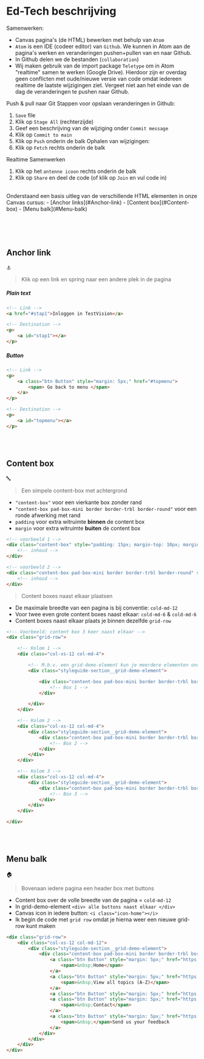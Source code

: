 # Ed-Tech beschrijving
Samenwerken:
- Canvas pagina's (de HTML) bewerken met behulp van ```Atom```
- ```Atom``` is een IDE (codeer editor) van ```Github```.  We kunnen in Atom aan de pagina's werken en veranderingen pushen+pullen van en naar Github.
- In Github delen we de bestanden (```collaboration```)
- Wij maken gebruik van de import package ```Teletype``` om in Atom "realtime" samen te werken (Google Drive). Hierdoor zijn er overdag geen conflicten met oude/nieuwe versie van code omdat iedereen realtime de laatste wijzigingen ziet. Vergeet niet aan het einde van de dag de veranderingen te pushen naar Github.

Push & pull naar Git
Stappen voor opslaan veranderingen in Github:
1. ```Save``` file
2. Klik op ```Stage All``` (rechterzijde)
3. Geef een beschrijving van de wijziging onder ```Commit message```
4. Klik op ```Commit to main```
5. Klik op ```Push``` onderin de balk
Ophalen van wijzigingen:
1. Klik op ```Fetch``` rechts onderin de balk

Realtime Samenwerken
1. Klik op het ```antenne icoon``` rechts onderin de balk
2. Klik op ```Share``` en deel de code (of klik op ```Join``` en vul code in)

<br />
Onderstaand een basis uitleg van de verschillende HTML elementen in onze Canvas cursus:
- [Anchor links](#Anchor-link)
- [Content box](#Content-box)
- [Menu balk](#Menu-balk)



<br /><br /><br />

## Anchor link
:anchor:
> Klik op een link en spring naar een andere plek in de pagina

##### Plain text
```html
<!-- Link -->
<a href="#stap1">Inloggen in TestVision</a>

<!-- Destination -->
<p>
    <a id="stap1"></a>
</p>
```

##### Button
```html
<!-- Link -->
<p>
    <a class="btn Button" style="margin: 5px;" href="#topmenu">
        <span> Go back to menu </span>
    </a>
</p>

<!-- Destination -->
<p>
    <a id="topmenu"></a>
</p>
```

<br /><br />
## Content box
:abc:
> Een simpele content-box met achtergrond
- ```"content-box"``` voor een vierkante box zonder rand
- ```"content-box pad-box-mini border border-trbl border-round"``` voor een ronde afwerking met rand
- ```padding``` voor extra witruimte __binnen__ de content box
- ```margin``` voor extra witruimte __buiten__ de content box

```html
<!-- voorbeeld 1 -->
<div class="content-box" style="padding: 15px; margin-top: 10px; margin-bottom: 20px;">
    <!-- inhoud -->
</div>

<!-- voorbeeld 2 -->
<div class="content-box pad-box-mini border border-trbl border-round" style="background-color: #fafafa;">
    <!-- inhoud -->
</div>
```

> Content boxes naast elkaar plaatsen
- De maximale breedte van een pagina is bij conventie: ```cold-md-12```
- Voor twee even grote content boxes naast elkaar: ```cold-md-6``` & ```cold-md-6```
- Content boxes naast elkaar plaats je binnen dezelfde ```grid-row```
```html
<!-- Voorbeeld: content box 3 keer naast elkaar -->
<div class="grid-row">

    <!-- Kolom 1 -->
    <div class="col-xs-12 col-md-4">

        <!-- M.b.v. een grid-demo-element kun je meerdere elementen onder elkaar plaatsen in de kolom -->
        <div class="styleguide-section__grid-demo-element">

            <div class="content-box pad-box-mini border border-trbl border-round" style="padding: 15px; height: 410px; background-color: #f6f7f8;">
                <!-- Box 1 -->
            </div>

        </div>
    </div>

    <!-- Kolom 2 -->
    <div class="col-xs-12 col-md-4">
        <div class="styleguide-section__grid-demo-element">
            <div class="content-box pad-box-mini border border-trbl border-round" style="padding: 15px; height: 410px; background-color: #f6f7f8;">
                <!-- Box 2 -->
            </div>
        </div>
    </div>

    <!-- Kolom 3 -->
    <div class="col-xs-12 col-md-4">
        <div class="styleguide-section__grid-demo-element">
            <div class="content-box pad-box-mini border border-trbl border-round" style="padding: 15px; height: 410px; background-color: #f6f7f8;">
                <!-- Box 3 -->
            </div>
        </div>
    </div>

</div>        
```

<br /><br />
## Menu balk
:house:
> Bovenaan iedere pagina een header box met buttons
- Content box over de volle breedte van de pagina = ```cold-md-12```
- In grid-demo-element ```<div> alle buttons naast elkaar </div>```
- Canvas icon in iedere button: ```<i class="icon-home"></i>```
- Ik begin de code met ```grid row``` omdat je hierna weer een nieuwe grid-row kunt maken
```html
<div class="grid-row">
    <div class="col-xs-12 col-md-12">
        <div class="styleguide-section__grid-demo-element">
            <div class="content-box pad-box-mini border border-trbl border-round" style="background-color: #fafafa; text-align: center;">
                <a class="btn Button" style="margin: 5px;" href="https://canvas.uva.nl/courses/8175"><i class="icon-home"></i>
                    <span>&nbsp;Home</span>
                </a>
                <a class="btn Button" style="margin: 5px;" href="https://canvas.uva.nl/courses/8175/pages/a-z" data-api-endpoint="https://canvas.uva.nl/api/v1/courses/8175/pages/a-z" data-api-returntype="Page"><i class="icon-copy-course"></i>
                    <span>&nbsp;View all topics (A-Z)</span>
                </a>
                <a class="btn Button" style="margin: 5px;" href="https://canvas.uva.nl/enroll/N3HMY8" data-api-returntype="Page">&nbsp;<i class="icon-discussion-new">&nbsp;</i>Enroll in this course</a>
                <a class="btn Button" style="margin: 5px;" href="https://canvas.uva.nl/courses/8175/pages/contact" data-api-returntype="Page" data-api-endpoint="https://canvas.uva.nl/api/v1/courses/8175/pages/contact"><i class="icon-group"></i>
                    <span>&nbsp;Contact</span>
                </a>
                <a class="btn Button" style="margin: 5px;" href="https://uvasocialsciences.eu.qualtrics.com/jfe/form/SV_6LN3bIFUlzyJ95k" target="_blank" rel="noopener" data-api-returntype="Page"><i class="icon-compose"></i>
                    <span>&nbsp;</span>Send us your feedback
                </a>
            </div>
        </div>
    </div>
</div>
```
